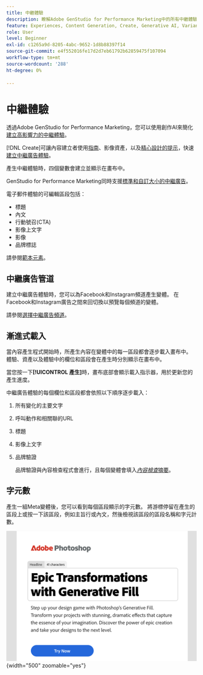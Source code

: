 ```yaml
---
title: 中繼體驗
description: 瞭解Adobe GenStudio for Performance Marketing中的所有中繼體驗。
feature: Experiences, Content Generation, Create, Generative AI, Variant Generation
role: User
level: Beginner
exl-id: c1265a9d-8205-4abc-9652-1d8b88397f14
source-git-commit: e4f552016fe17d2d7eb61792b62859475f107094
workflow-type: tm+mt
source-wordcount: '288'
ht-degree: 0%

---
```


# 中繼體驗

透過Adobe GenStudio for Performance Marketing，您可以使用創作AI來簡化[建立高影響力的中繼體驗](/help/user-guide/create/create-meta-ad.md)。

[!DNL Create]可讓內容建立者使用[指南](/help/user-guide/guidelines/overview.md)、影像資產，以及[精心設計的提示](/help/user-guide/effective-prompts.md)，快速[建立中繼廣告體驗](/help/user-guide/create/create-meta-ad.md)。

產生中繼體驗時，四個變數會建立並顯示在畫布中。

GenStudio for Performance Marketing同時支援[標準和自訂大小的中繼廣告](/help/user-guide/content/best-practices-for-templates.md#follow-channel-specific-template-guidelines)。

電子郵件體驗的可編輯區段包括：

* 標題
* 內文
* 行動號召(CTA)
* 影像上文字
* 影像
* 品牌標誌

請參閱[範本元素](/help/user-guide/content/use-templates.md#template-elements)。

<!-- ## Meta ad capabilities

Content creators and marketers can produce brand-consistent Meta ad experiences in GenStudio for Performance Marketing. -->

## 中繼廣告管道

建立中繼廣告體驗時，您可以為Facebook和Instagram頻道產生變體。 在Facebook和Instagram廣告之間來回切換以預覽每個頻道的變體。

請參閱[選擇中繼廣告頻道](/help/user-guide/create/create-meta-ad.md#choose-meta-ads-channel)。

## 漸進式載入

當內容產生程式開始時，所產生內容在變體中的每一區段都會逐步載入畫布中。 體驗、資產以及體驗中的欄位和區段會在產生時分別顯示在畫布中。

當您按一下&#x200B;**[!UICONTROL 產生]**&#x200B;時，畫布底部會顯示載入指示器，用於更新您的產生進度。

中繼廣告體驗的每個欄位和區段都會依照以下順序逐步載入：

1. 所有變化的主要文字
1. 呼叫動作和相關聯的URL
1. 標題
1. 影像上文字
1. 品牌驗證

   品牌驗證與內容檢查程式會進行，且每個變體會填入&#x200B;[_內容檢查_&#x200B;摘要](/help/user-guide/guidelines/brand-validation.md#content-check-summary)。

## 字元數

產生一組Meta變體後，您可以看到每個區段顯示的字元數。 將游標停留在產生的區段上或按一下該區段，例如主旨行或內文，然後檢視該區段的區段名稱和字元計數。

![字元計數](/help/assets/character-count.png){width="500" zoomable="yes"}
